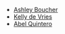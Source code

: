 -   [Ashley Boucher](https://github.com/ahl389)
-   [Kelly de Vries](https://github.com/kdv24)
-   [Abel Quintero](https://github.com/ajquintero)
